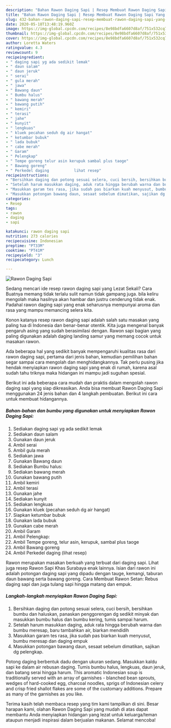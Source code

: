 ```yaml
---
description: "Bahan Rawon Daging Sapi | Resep Membuat Rawon Daging Sapi Yang Bisa Manjain Lidah"
title: "Bahan Rawon Daging Sapi | Resep Membuat Rawon Daging Sapi Yang Bisa Manjain Lidah"
slug: 432-bahan-rawon-daging-sapi-resep-membuat-rawon-daging-sapi-yang-bisa-manjain-lidah
date: 2020-05-18T13:48:19.960Z
image: https://img-global.cpcdn.com/recipes/8e98bdfa6607d8af/751x532cq70/rawon-daging-sapi-foto-resep-utama.jpg
thumbnail: https://img-global.cpcdn.com/recipes/8e98bdfa6607d8af/751x532cq70/rawon-daging-sapi-foto-resep-utama.jpg
cover: https://img-global.cpcdn.com/recipes/8e98bdfa6607d8af/751x532cq70/rawon-daging-sapi-foto-resep-utama.jpg
author: Loretta Waters
ratingvalue: 4.3
reviewcount: 9
recipeingredient:
- " daging sapi yg ada sedikit lemak"
- " daun salam"
- " daun jeruk"
- " serai"
- " gula merah"
- " jawa"
- " Bawang daun"
- " Bumbu halus"
- " bawang merah"
- " bawang putih"
- " kemiri"
- " terasi"
- " jahe"
- " kunyit"
- " lengkuas"
- " kluek pecahan seduh dg air hangat"
- " ketumbar bubuk"
- " lada bubuk"
- " cabe merah"
- " Garam"
- " Pelengkap"
- " Tempe goreng telur asin kerupuk sambal plus taoge"
- " Bawang goreng"
- " Perkedel daging           lihat resep"
recipeinstructions:
- "Bersihkan daging dan potong sesuai selera, cuci bersih, bersihkan bumbu dan haluskan, panaskan penggorengan dg sedikit minyak dan masukkan bumbu halus dan bumbu kering, tumis sampai harum."
- "Setelah harum masukkan daging, aduk rata hingga berubah warna dan bumbu meresap, baru tambahkan air, biarkan mendidih"
- "Masukkan garam tes rasa, jika sudah pas biarkan kuah menyusut, bumbu meresap dan daging empuk"
- "Masukkan potongan bawang daun, sesaat sebelum dimatikan, sajikan dg pelengkap."
categories:
- Resep
tags:
- rawon
- daging
- sapi

katakunci: rawon daging sapi 
nutrition: 273 calories
recipecuisine: Indonesian
preptime: "PT33M"
cooktime: "PT41M"
recipeyield: "3"
recipecategory: Lunch

---
```



![Rawon Daging Sapi](https://img-global.cpcdn.com/recipes/8e98bdfa6607d8af/751x532cq70/rawon-daging-sapi-foto-resep-utama.jpg)

Sedang mencari ide resep rawon daging sapi yang Lezat Sekali? Cara Buatnya memang tidak terlalu sulit namun tidak gampang juga. bila keliru mengolah maka hasilnya akan hambar dan justru cenderung tidak enak. Padahal rawon daging sapi yang enak seharusnya mempunyai aroma dan rasa yang mampu memancing selera kita.

Konon katanya resep rawon daging sapi adalah salah satu masakan yang paling tua di Indonesia dan benar-benar otentik. Kita juga mengenal banyak pengaruh asing yang sudah berasimilasi dengan. Rawon sapi bagian yang paling digunakan adalah daging landing samur yang memang cocok untuk masakan rawon.

Ada beberapa hal yang sedikit banyak mempengaruhi kualitas rasa dari rawon daging sapi, pertama dari jenis bahan, kemudian pemilihan bahan segar sampai cara mengolah dan menghidangkannya. Tak perlu pusing jika hendak menyiapkan rawon daging sapi yang enak di rumah, karena asal sudah tahu triknya maka hidangan ini mampu jadi suguhan spesial.


Berikut ini ada beberapa cara mudah dan praktis dalam mengolah rawon daging sapi yang siap dikreasikan. Anda bisa membuat Rawon Daging Sapi menggunakan 24 jenis bahan dan 4 langkah pembuatan. Berikut ini cara untuk membuat hidangannya.

<!--inarticleads1-->

##### Bahan-bahan dan bumbu yang digunakan untuk menyiapkan Rawon Daging Sapi:

1. Sediakan  daging sapi yg ada sedikit lemak
1. Sediakan  daun salam
1. Gunakan  daun jeruk
1. Ambil  serai
1. Ambil  gula merah
1. Sediakan  jawa
1. Gunakan  Bawang daun
1. Sediakan  Bumbu halus:
1. Sediakan  bawang merah
1. Gunakan  bawang putih
1. Ambil  kemiri
1. Ambil  terasi
1. Gunakan  jahe
1. Sediakan  kunyit
1. Sediakan  lengkuas
1. Gunakan  kluek (pecahan seduh dg air hangat)
1. Siapkan  ketumbar bubuk
1. Gunakan  lada bubuk
1. Gunakan  cabe merah
1. Ambil  Garam
1. Ambil  Pelengkap:
1. Ambil  Tempe goreng, telur asin, kerupuk, sambal plus taoge
1. Ambil  Bawang goreng
1. Ambil  Perkedel daging           (lihat resep)


Rawon merupakan masakan berkuah yang terbuat dari daging sapi. Lihat juga resep Rawon Sapi Khas Surabaya enak lainnya. Isian dari rawon ini adalah potongan daging sapi yang dipadu dengan tauge, kemangi, taburan daun bawang serta bawang goreng. Cara Membuat Rawon Setan: Rebus daging sapi dan juga tulang sapi hingga matang dan empuk. 

<!--inarticleads2-->

##### Langkah-langkah menyiapkan Rawon Daging Sapi:

1. Bersihkan daging dan potong sesuai selera, cuci bersih, bersihkan bumbu dan haluskan, panaskan penggorengan dg sedikit minyak dan masukkan bumbu halus dan bumbu kering, tumis sampai harum.
1. Setelah harum masukkan daging, aduk rata hingga berubah warna dan bumbu meresap, baru tambahkan air, biarkan mendidih
1. Masukkan garam tes rasa, jika sudah pas biarkan kuah menyusut, bumbu meresap dan daging empuk
1. Masukkan potongan bawang daun, sesaat sebelum dimatikan, sajikan dg pelengkap.


Potong daging berbentuk dadu dengan ukuran sedang. Masukkan kaldu sapi ke dalam air rebusan daging. Tumis bumbu halus, lengkuas, daun jeruk, dan batang serai hingga harum. This aromatic Indonesian soup is traditionally served with an array of garnishes - blanched bean sprouts, wedges of hard-cooked egg, charcoal noodles, sprigs of Indonesian celery and crisp fried shallot flakes are some of the customary additions. Prepare as many of the garnishes as you like. 

Terima kasih telah membaca resep yang tim kami tampilkan di sini. Besar harapan kami, olahan Rawon Daging Sapi yang mudah di atas dapat membantu Anda menyiapkan hidangan yang lezat untuk keluarga/teman ataupun menjadi inspirasi dalam berjualan makanan. Selamat mencoba!
